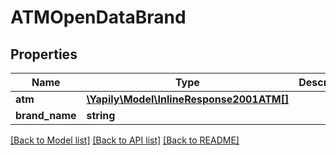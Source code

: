 # ATMOpenDataBrand

## Properties
Name | Type | Description | Notes
------------ | ------------- | ------------- | -------------
**atm** | [**\Yapily\Model\InlineResponse2001ATM[]**](InlineResponse2001ATM.md) |  | [optional] 
**brand_name** | **string** |  | [optional] 

[[Back to Model list]](../README.md#documentation-for-models) [[Back to API list]](../README.md#documentation-for-api-endpoints) [[Back to README]](../README.md)


